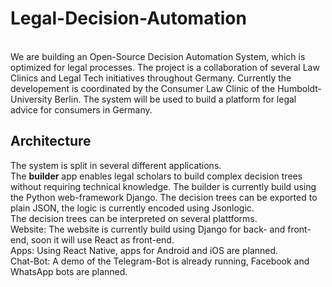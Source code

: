 # Legal-Decision-Automation 
<br>
We are building an Open-Source Decision Automation System, which is optimized for legal processes. The project is a collaboration of several Law Clinics and Legal Tech initiatives throughout Germany. Currently the developement is coordinated by the Consumer Law Clinic of the Humboldt-University Berlin. The system will be used to build a platform for legal advice for consumers in Germany.

## Architecture
The system is split in several different applications. 
<br> The **builder** app enables legal scholars to build complex decision trees without requiring technical knowledge. The builder is currently build using the Python web-framework Django. The decision trees can be exported to plain JSON, the logic is currently encoded using Jsonlogic.
<br> The decision trees can be interpreted on several plattforms. 
<br> Website: The website is currently build using Django for back- and front-end, soon it will use React as front-end.
<br> Apps: Using React Native, apps for Android and iOS are planned.
<br> Chat-Bot: A demo of the Telegram-Bot is already running, Facebook and WhatsApp bots are planned.

